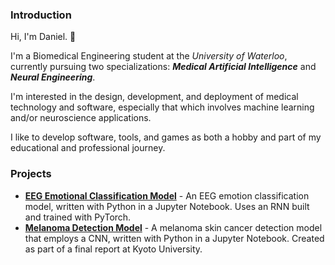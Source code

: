 ### Introduction
Hi, I'm Daniel. 👋

I'm a Biomedical Engineering student at the *University of Waterloo*, currently pursuing two specializations: ***Medical Artificial Intelligence*** and ***Neural Engineering***.

I'm interested in the design, development, and deployment of medical technology and software, especially that which involves machine learning and/or neuroscience applications.

I like to develop software, tools, and games as both a hobby and part of my educational and professional journey.

### Projects
- **[EEG Emotional Classification Model](https://github.com/danielszelep/eeg-emotion-classification)** - An EEG emotion classification model, written with Python in a Jupyter Notebook. Uses an RNN built and trained with PyTorch.
- **[Melanoma Detection Model](https://github.com/danielszelep/melanoma-detection-model/blob/main/Melanoma_Detection_Model.ipynb)** - A melanoma skin cancer detection model that employs a CNN, written with Python in a Jupyter Notebook. Created as part of a final report at Kyoto University.
